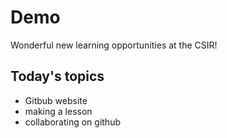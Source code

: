 # Demo
Wonderful new learning opportunities at the CSIR!

## Today's topics

- Gitbub website
- making a lesson
- collaborating on github
